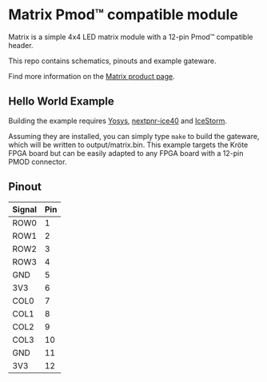 # Matrix Pmod&trade; compatible module

Matrix is a simple 4x4 LED matrix module with a 12-pin Pmod&trade; compatible header.

This repo contains schematics, pinouts and example gateware.

Find more information on the [Matrix product page](https://machdyne.com/product/matrix-led-pmod/).

## Hello World Example

Building the example requires [Yosys](https://github.com/YosysHQ/yosys), [nextpnr-ice40](https://github.com/YosysHQ/nextpnr) and [IceStorm](https://github.com/YosysHQ/icestorm).

Assuming they are installed, you can simply type `make` to build the gateware, which will be written to output/matrix.bin. This example targets the Kröte FPGA board but can be easily adapted to any FPGA board with a 12-pin PMOD connector.

## Pinout

| Signal | Pin |
| ------ | --- |
| ROW0 | 1 |
| ROW1 | 2 |
| ROW2 | 3 |
| ROW3 | 4 |
| GND | 5 |
| 3V3 | 6 |
| COL0 | 7 |
| COL1 | 8 |
| COL2 | 9 |
| COL3 | 10 |
| GND | 11 |
| 3V3 | 12 |
